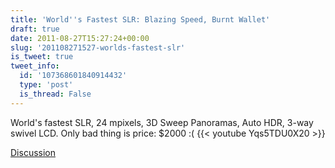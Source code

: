 ```yaml
---
title: 'World''s Fastest SLR: Blazing Speed, Burnt Wallet'
draft: true
date: 2011-08-27T15:27:24+00:00
slug: '201108271527-worlds-fastest-slr'
is_tweet: true
tweet_info:
  id: '107368601840914432'
  type: 'post'
  is_thread: False
---
```




World's fastest SLR, 24 mpixels, 3D Sweep Panoramas, Auto HDR, 3-way swivel LCD. Only bad thing is price: $2000 :( {{< youtube Yqs5TDU0X20 >}}

[Discussion](https://x.com/sytelus/status/107368601840914432)
